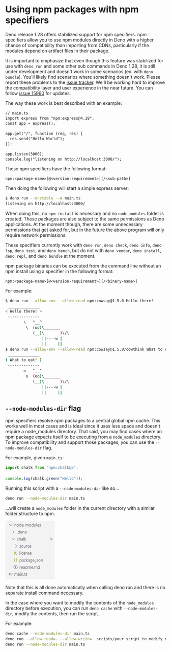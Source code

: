 # Using npm packages with npm specifiers

Deno release 1.28 offers stabilized support for npm specifiers. npm specifiers
allow you to use npm modules directly in Deno with a higher chance of
compatibility than importing from CDNs, particularly if the modules depend on
artifact files in their package.

It is important to emphasize that even though this feature was stabilized for
use with `deno run` and some other sub commands in Deno 1.28, it is still under
development and doesn't work in some scenarios (ex. with `deno bundle`). You'll
likely find scenarios where something doesn't work. Please report these problems
to the [issue tracker](https://github.com/denoland/deno/issues). We'll be
working hard to improve the compatibility layer and user experience in the near
future. You can follow
[issue 15960](https://github.com/denoland/deno/issues/15960) for updates.

The way these work is best described with an example:

```ts, ignore
// main.ts
import express from "npm:express@4.18";
const app = express();

app.get("/", function (req, res) {
  res.send("Hello World");
});

app.listen(3000);
console.log("listening on http://localhost:3000/");
```

These npm specifiers have the following format:

```ts, ignore
npm:<package-name>[@<version-requirement>][/<sub-path>]
```

Then doing the following will start a simple express server:

```sh
$ deno run --unstable --A main.ts
listening on http://localhost:3000/
```

When doing this, no `npm install` is necessary and no `node_modules` folder is
created. These packages are also subject to the same permissions as Deno
applications. At the moment though, there are some unnecessary permissions that
get asked for, but in the future the above program will only require network
permissions.

These specifiers currently work with `deno run`, `deno check`, `deno info`,
`deno lsp`, `deno test`, and `deno bench`, but do not with `deno vendor`,
`deno install`, `deno repl`, and `deno bundle` at the moment.

npm package binaries can be executed from the command line without an npm
install using a specifier in the following format:

```ts, ignore
npm:<package-name>[@<version-requirement>][/<binary-name>]
```

For example:

```sh
$ deno run --allow-env --allow-read npm:cowsay@1.5.0 Hello there!
 ______________
< Hello there! >
 --------------
        \   ^__^
         \  (oo)\_______
            (__)\       )\/\
                ||----w |
                ||     ||
$ deno run --allow-env --allow-read npm:cowsay@1.5.0/cowthink What to eat?
 ______________
( What to eat? )
 --------------
        o   ^__^
         o  (oo)\_______
            (__)\       )\/\
                ||----w |
                ||     ||
```

## `--node-modules-dir` flag

npm specifiers resolve npm packages to a central global npm cache. This works
well in most cases and is ideal since it uses less space and doesn't require a
node_modules directory. That said, you may find cases where an npm package
expects itself to be executing from a `node_modules` directory. To improve
compatibility and support those packages, you can use the `--node-modules-dir`
flag.

For example, given `main.ts`:

```ts
import chalk from "npm:chalk@5";

console.log(chalk.green("Hello"));
```

Running this script with a `--node-modules-dir` like so...

```sh
deno run --node-modules-dir main.ts
```

...will create a `node_modules` folder in the current directory with a similar
folder structure to npm.

![](../images/node_modules_dir.png)

Note that this is all done automatically when calling deno run and there is no
separate install command necessary.

In the case where you want to modify the contents of the `node_modules`
directory before execution, you can run `deno cache` with `--node-modules-dir`,
modify the contents, then run the script.

For example:

```sh
deno cache --node-modules-dir main.ts
deno run --allow-read=. --allow-write=. scripts/your_script_to_modify_node_modules_dir.ts
deno run --node-modules-dir main.ts
```
